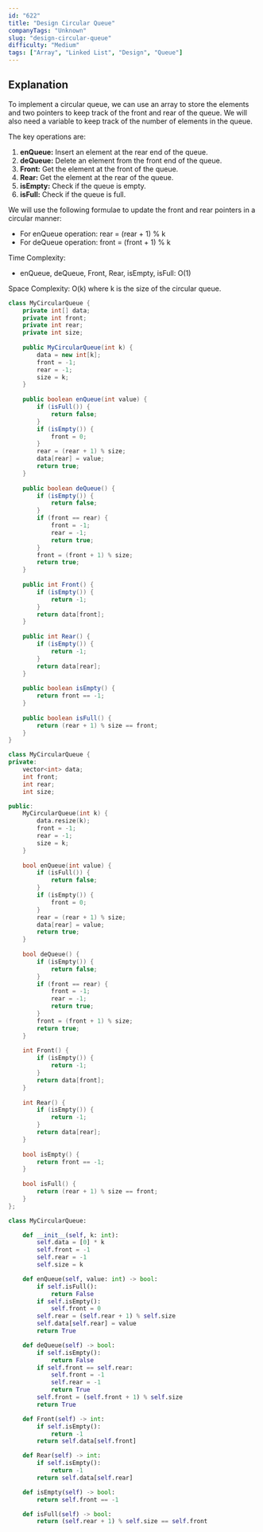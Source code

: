 ```yaml
---
id: "622"
title: "Design Circular Queue"
companyTags: "Unknown"
slug: "design-circular-queue"
difficulty: "Medium"
tags: ["Array", "Linked List", "Design", "Queue"]
---
```


## Explanation
To implement a circular queue, we can use an array to store the elements and two pointers to keep track of the front and rear of the queue. We will also need a variable to keep track of the number of elements in the queue.

The key operations are:
1. **enQueue:** Insert an element at the rear end of the queue.
2. **deQueue:** Delete an element from the front end of the queue.
3. **Front:** Get the element at the front of the queue.
4. **Rear:** Get the element at the rear of the queue.
5. **isEmpty:** Check if the queue is empty.
6. **isFull:** Check if the queue is full.

We will use the following formulae to update the front and rear pointers in a circular manner:
- For enQueue operation: rear = (rear + 1) % k
- For deQueue operation: front = (front + 1) % k

Time Complexity:
- enQueue, deQueue, Front, Rear, isEmpty, isFull: O(1)

Space Complexity: O(k) where k is the size of the circular queue.
```java
class MyCircularQueue {
    private int[] data;
    private int front;
    private int rear;
    private int size;
    
    public MyCircularQueue(int k) {
        data = new int[k];
        front = -1;
        rear = -1;
        size = k;
    }
    
    public boolean enQueue(int value) {
        if (isFull()) {
            return false;
        }
        if (isEmpty()) {
            front = 0;
        }
        rear = (rear + 1) % size;
        data[rear] = value;
        return true;
    }
    
    public boolean deQueue() {
        if (isEmpty()) {
            return false;
        }
        if (front == rear) {
            front = -1;
            rear = -1;
            return true;
        }
        front = (front + 1) % size;
        return true;
    }
    
    public int Front() {
        if (isEmpty()) {
            return -1;
        }
        return data[front];
    }
    
    public int Rear() {
        if (isEmpty()) {
            return -1;
        }
        return data[rear];
    }
    
    public boolean isEmpty() {
        return front == -1;
    }
    
    public boolean isFull() {
        return (rear + 1) % size == front;
    }
}
```

```cpp
class MyCircularQueue {
private:
    vector<int> data;
    int front;
    int rear;
    int size;

public:
    MyCircularQueue(int k) {
        data.resize(k);
        front = -1;
        rear = -1;
        size = k;
    }
    
    bool enQueue(int value) {
        if (isFull()) {
            return false;
        }
        if (isEmpty()) {
            front = 0;
        }
        rear = (rear + 1) % size;
        data[rear] = value;
        return true;
    }
    
    bool deQueue() {
        if (isEmpty()) {
            return false;
        }
        if (front == rear) {
            front = -1;
            rear = -1;
            return true;
        }
        front = (front + 1) % size;
        return true;
    }
    
    int Front() {
        if (isEmpty()) {
            return -1;
        }
        return data[front];
    }
    
    int Rear() {
        if (isEmpty()) {
            return -1;
        }
        return data[rear];
    }
    
    bool isEmpty() {
        return front == -1;
    }
    
    bool isFull() {
        return (rear + 1) % size == front;
    }
};
```

```python
class MyCircularQueue:

    def __init__(self, k: int):
        self.data = [0] * k
        self.front = -1
        self.rear = -1
        self.size = k

    def enQueue(self, value: int) -> bool:
        if self.isFull():
            return False
        if self.isEmpty():
            self.front = 0
        self.rear = (self.rear + 1) % self.size
        self.data[self.rear] = value
        return True

    def deQueue(self) -> bool:
        if self.isEmpty():
            return False
        if self.front == self.rear:
            self.front = -1
            self.rear = -1
            return True
        self.front = (self.front + 1) % self.size
        return True

    def Front(self) -> int:
        if self.isEmpty():
            return -1
        return self.data[self.front]

    def Rear(self) -> int:
        if self.isEmpty():
            return -1
        return self.data[self.rear]

    def isEmpty(self) -> bool:
        return self.front == -1

    def isFull(self) -> bool:
        return (self.rear + 1) % self.size == self.front
```